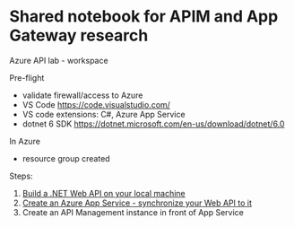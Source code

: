 # Shared notebook for APIM and App Gateway research
Azure API lab - workspace

Pre-flight
- validate firewall/access to Azure
- VS Code https://code.visualstudio.com/
- VS code extensions: C#, Azure App Service
- dotnet 6 SDK https://dotnet.microsoft.com/en-us/download/dotnet/6.0

In Azure
- resource group created

Steps:
1. [Build a .NET Web API on your local machine](BuildAPI.md)
2. [Create an Azure App Service - synchronize your Web API to it](AppService.md)
3. Create an API Management instance in front of App Service

